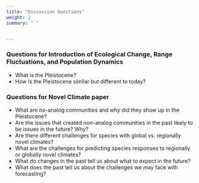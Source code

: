 ```yaml
---
title: "Discussion Questions"
weight: 2
summary: " "


---
```


### Questions for Introduction of Ecological Change, Range Fluctuations, and Population Dynamics

* What is the Pleistocene?
* How is the Pleistocene similar but different to today?

### Questions for Novel Climate paper

* What are no-analog communities and why did they show up in the Pleistocene?
* Are the issues that created non-analog communities in the past likely to be issues in the future? Why?
* Are there different challenges for species with global vs. regionally novel climates?
* What are the challenges for predicting species responses to regionally or globally novel climates?
* What do changes in the past tell us about what to expect in the future?
* What does the past tell us about the challenges we may face with forecasting?

